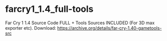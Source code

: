 # farcry1_1.4_full-tools
Far Cry 1 1.4 Source Code FULL + Tools Sources INCLUDED (For 3D max exporter etc). Download: https://archive.org/details/far-cry-1.40-gametools-src
